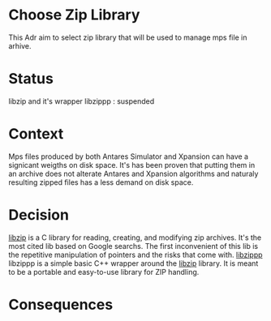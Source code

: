 Choose Zip Library 
===
This Adr aim to select zip library that will be used to manage mps file in arhive.

Status
=== 
libzip and it's wrapper libzippp : suspended

Context
===
Mps files produced by both Antares Simulator and Xpansion can have a signicant weigths on disk space. It's has been proven that putting them in an archive does not alterate Antares and Xpansion algorithms and naturaly resulting zipped files has a less demand on disk space.

Decision
===
[libzip](https://libzip.org/) is a C library for reading, creating, and modifying zip archives. It's the most cited lib based on Google searchs. The first inconvenient of this lib is the repetitive manipulation of pointers and the risks that come with. 
[libzippp](https://github.com/ctabin/libzippp) libzippp is a simple basic C++ wrapper around the [libzip](https://libzip.org/) library. It is meant to be a portable and easy-to-use library for ZIP handling.

Consequences 
===